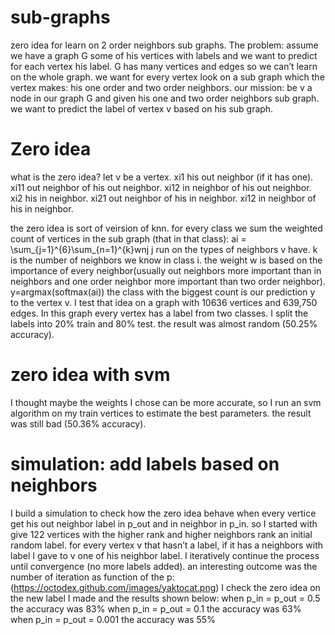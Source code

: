 # sub-graphs
zero idea for learn on 2 order neighbors sub graphs.
The problem: assume we have a graph G some of his vertices with labels and we want to predict for each vertex his label. G has many vertices and edges so we can’t learn on the whole graph. we want for every vertex look on a sub graph which the vertex makes: his one order and two order neighbors.
our mission: be v a node in our graph G and given his one and two order neighbors sub graph. we want to predict the label of vertex v based on his sub graph.

# Zero idea
what is the zero idea?
let v be a vertex. 
xi1 his out neighbor (if it has one).
xi11 out neighbor of his out neighbor.
xi12 in neighbor of his out neighbor.
xi2 his in neighbor.
xi21 out neighbor of his in neighbor.
xi12 in neighbor of his in neighbor.

the zero idea is sort of veirsion of knn.
for every class we sum the weighted count of vertices in the sub graph (that in that class):
ai = \sum_{j=1}^{6}\sum_{n=1}^{k}wnj
j run on the types of neighbors v have. k is the number of neighbors we know in class i. the weight w is based on the importance of every neighbor(usually out neighbors more important than in neighbors and one order neighbor more important than two order neighbor).
y=argmax(softmax(ai))
the class with the biggest count is our prediction y to the vertex v.
I test that idea on a graph with 10636 vertices and 639,750 edges.
In this graph every vertex has a label from two classes. I split the labels into 20% train and 80% test. the result was almost random (50.25% accuracy). 

# zero idea with svm
I thought maybe the weights I chose can be more accurate, so I run an svm algorithm on my train vertices to estimate the best parameters. the result was still bad (50.36% accuracy).

# simulation: add labels based on neighbors
I build a simulation to check how the zero idea behave when every vertice get his out neighbor label in p_out and in neighbor in p_in.
so I started with give 122 vertices with the higher rank and higher neighbors rank an initial random label. for every vertex v that hasn’t a label, if it has a neighbors with label I gave to v one of his neighbor label. I iteratively continue the process until convergence (no more labels added).
an interesting outcome was the number of iteration as function of the p:
(https://octodex.github.com/images/yaktocat.png)
I check the zero idea on the new label I made and the results shown below:
when p_in = p_out = 0.5 the accuracy was 83%
when p_in = p_out = 0.1 the accuracy was 63%
when p_in = p_out = 0.001 the accuracy was 55%
